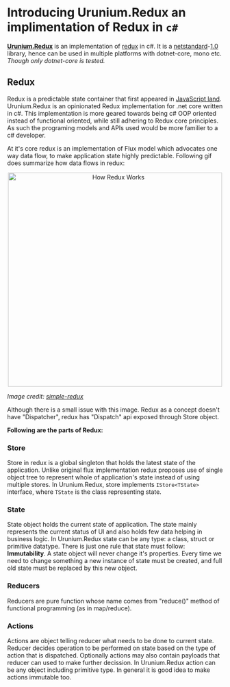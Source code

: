 # Introducing Urunium.Redux an implimentation of Redux in `c#`
**[Urunium.Redux](https://github.com/urunium/Urunium.Redux)** is an implementation of [redux](https://github.com/reactjs/redux) in c#. 
It is a [netstandard](https://docs.microsoft.com/en-us/dotnet/standard/net-standard)-[1.0](https://github.com/dotnet/standard/blob/master/docs/versions/netstandard1.0.md) library, 
hence can be used in multiple platforms with dotnet-core, mono etc. *Though only dotnet-core is tested.*

## Redux
Redux is a predictable state container that first appeared in [JavaScript land](http://redux.js.org/). Urunium.Redux is an opinionated Redux implementation for .net core 
written in c#. This implementation is more geared towards being c# OOP oriented instead of functional oriented, while still adhering to Redux core 
principles. As such the programing models and APIs used would be more familier to a c# developer.

At it's core redux is an implementation of Flux model which advocates one way data flow, to make application state highly predictable. Following gif 
does summarize how data flows in redux:

<div style="text-align:center">
    <img src="https://raw.githubusercontent.com/urunium/Urunium.Redux/master/resources/redux.gif" alt="How Redux Works" title="How Redux Works" width="500" />
</div>

*Image credit: [simple-redux](https://bumbu.github.io/simple-redux/)*

Although there is a small issue with this image. Redux as a concept doesn't have "Dispatcher", redux has "Dispatch" api exposed through Store object.

**Following are the parts of Redux:**

### Store
Store in redux is a global singleton that holds the latest state of the application. Unlike original flux implementation redux proposes use of single
object tree to represent whole of application's state instead of using multiple stores. In Urunium.Redux, store implements `IStore<TState>` interface,
where `TState` is the class representing state.

### State
State object holds the current state of application. The state mainly represents the current status of UI and also holds few data helping in business 
logic. In Urunium.Redux state can be any type: a class, struct or primitive datatype. There is just one rule that state must follow: **Immutability**.
A state object will never change it's properties. Every time we need to change something a new instance of state must be created, and full old state 
must be replaced by this new object.

### Reducers
Reducers are pure function whose name comes from "reduce()" method of functional programming (as in map/reduce).

### Actions
Actions are object telling reducer what needs to be done to current state. Reducer decides operation to be performed on state based on the type of 
action that is dispatched. Optionally actions may also contain payloads that reducer can used to make further decission. In Urunium.Redux action can
be any object including primitive type. In general it is good idea to make actions immutable too.
